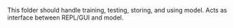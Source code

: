 
This folder should handle training, testing, storing, and using model. Acts as interface between REPL/GUI and model.